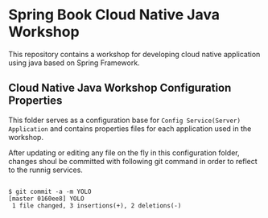 # Spring Book Cloud Native Java Workshop

This repository contains a workshop for developing cloud native application using java based on Spring Framework.

## Cloud Native Java Workshop Configuration Properties

This folder serves as a configuration base for `Config Service(Server) Application` and contains properties files for each application used in the workshop.

After updating or editing any file on the fly in this configuration folder, changes shoul be committed with following git command in order to reflect to the runnig services.

```git

$ git commit -a -m YOLO
[master 0160ee8] YOLO
 1 file changed, 3 insertions(+), 2 deletions(-)

```
